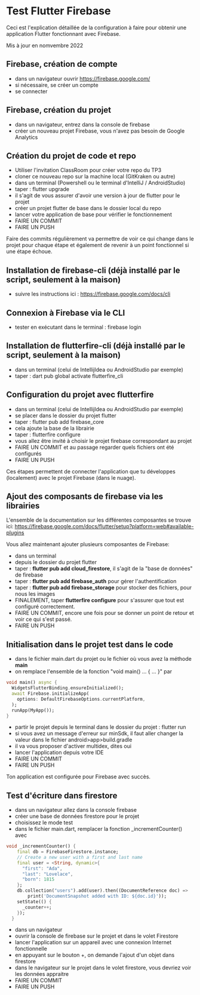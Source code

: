 # Test Flutter Firebase

Ceci est l'explication détaillée de la configuration à faire pour
obtenir une application Flutter fonctionnant avec Firebase.

Mis à jour en nomvembre 2022

## Firebase, création de compte

- dans un navigateur ouvrir https://firebase.google.com/
- si nécessaire, se créer un compte
- se connecter

## Firebase, création du projet

- dans un navigateur, entrez dans la console de firebase
- créer un nouveau projet Firebase, vous n'avez pas besoin de Google Analytics

## Création du projet de code et repo

- Utiliser l'invitation ClassRoom pour créer votre repo du TP3
- cloner ce nouveau repo sur la machine local (GitKraken ou autre)
- dans un terminal (Powershell ou le terminal d'IntelliJ / AndroidStudio)
- taper : flutter upgrade
- il s'agit de vous assurer d'avoir une version à jour de flutter pour le projet
- créer un projet flutter de base dans le dossier local du repo
- lancer votre application de base pour vérifier le fonctionnement
- FAIRE UN COMMIT
- FAIRE UN PUSH

Faire des commits régulièrement va permettre de voir ce qui change dans le projet
pour chaque étape et également de revenir à un point fonctionnel si une étape échoue.

## Installation de firebase-cli (déjà installé par le script, seulement à la maison)

- suivre les instructions ici : https://firebase.google.com/docs/cli

## Connexion à Firebase via le CLI

- tester en exécutant dans le terminal : firebase login

## Installation de flutterfire-cli (déjà installé par le script, seulement à la maison)

- dans un terminal (celui de IntellijIdea ou AndroidStudio par exemple)
- taper : dart pub global activate flutterfire_cli

## Configuration du projet avec flutterfire

- dans un terminal (celui de IntellijIdea ou AndroidStudio par exemple)
- se placer dans le dossier du projet flutter
- taper : flutter pub add firebase_core
- cela ajoute la base de la librairie
- taper : flutterfire configure
- vous allez être invité à choisir le projet firebase correspondant au projet
- FAIRE UN COMMIT et au passage regarder quels fichiers ont été configurés
- FAIRE UN PUSH

Ces étapes permettent de connecter l'application que tu développes (localement) avec le projet Firebase (dans le nuage).

## Ajout des composants de firebase via les librairies

L'ensemble de la documentation sur les différentes composantes se trouve ici:
https://firebase.google.com/docs/flutter/setup?platform=web#available-plugins

Vous allez maintenant ajouter plusieurs composantes de Firebase:

- dans un terminal
- depuis le dossier du projet flutter
- taper : **flutter pub add cloud_firestore**, il s'agit de la "base de données" de firebase
- taper : **flutter pub add firebase_auth** pour gérer l'authentification
- taper : **flutter pub add firebase_storage** pour stocker des fichiers, pour nous les images
- FINALEMENT, taper **flutterfire configure** pour s'assurer que tout est configuré correctement.
- FAIRE UN COMMIT, encore une fois pour se donner un point de retour et voir ce qui s'est passé.
- FAIRE UN PUSH

## Initialisation dans le projet test dans le code

- dans le fichier main.dart du projet ou le fichier où vous avez la méthode **main**
- on remplace l'ensemble de la fonction "void main() ... { ... }" par

```dart
void main() async {
  WidgetsFlutterBinding.ensureInitialized();
  await Firebase.initializeApp(
    options: DefaultFirebaseOptions.currentPlatform,
  );
  runApp(MyApp());
}
```

- partir le projet depuis le terminal dans le dossier du projet : flutter run
- si vous avez un message d'erreur sur minSdk, il faut aller changer la valeur dans le fichier android>app>build.gradle
- il va vous proposer d'activer multidex, dites oui
- lancer l'application depuis votre IDE
- FAIRE UN COMMIT
- FAIRE UN PUSH

Ton application est configurée pour Firebase avec succès.

## Test d'écriture dans firestore

- dans un navigateur allez dans la console firebase
- créer une base de données firestore pour le projet
- choisissez le mode test
- dans le fichier main.dart, remplacer la fonction \_incrementCounter() avec

```dart
void _incrementCounter() {
    final db = FirebaseFirestore.instance;
    // Create a new user with a first and last name
    final user = <String, dynamic>{
      "first": "Ada",
      "last": "Lovelace",
      "born": 1815
    };
    db.collection("users").add(user).then((DocumentReference doc) =>
        print('DocumentSnapshot added with ID: ${doc.id}'));
    setState(() {
      _counter++;
    });
  }
```

- dans un navigateur
- ouvrir la console de firebase sur le projet et dans le volet Firestore
- lancer l'application sur un appareil avec une connexion Internet fonctionnelle
- en appuyant sur le bouton +, on demande l'ajout d'un objet dans firestore
- dans le navigateur sur le projet dans le volet firestore, vous devriez voir les données appraitre
- FAIRE UN COMMIT
- FAIRE UN PUSH
